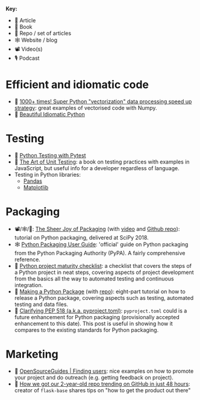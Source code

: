 **Key:**
- 📃 Article
- 📘 Book
- 📁 Repo / set of articles
- 🕸 Website / blog
- 📽 Video(s)
- 🎙 Podcast

# Efficient and idiomatic code
- 📃 [1000+ times! Super Python "vectorization" data processing speed up strategy](https://www.programmersought.com/article/44843867627/): great examples of vectorised code with Numpy.
- 📃 [Beautiful Idiomatic Python](https://github.com/JeffPaine/beautiful_idiomatic_python)

# Testing
- 📘 [Python Testing with Pytest](https://pragprog.com/book/bopytest/python-testing-with-pytest)
- 📘 [The Art of Unit Testing](https://www.artofunittesting.com/): a book on testing practices with examples in JavaScript, but useful info for a developer regardless of language.
- Testing in Python libraries:
    - [Pandas](https://pandas.pydata.org/pandas-docs/stable/reference/general_utility_functions.html#testing-functions)
    - [Matplotlib](https://matplotlib.org/devel/testing.html)

# Packaging
- 📽/🕸/📁: [The Sheer Joy of Packaging](https://python-packaging-tutorial.readthedocs.io/) (with [video](https://www.youtube.com/watch?v=xiI1i525ljE) and [Github repo](https://github.com/python-packaging-tutorial/python-packaging-tutorial)): tutorial on Python packaging, delivered at SciPy 2018.
- 🕸 [Python Packaging User Guide](https://packaging.python.org/): 'official' guide on Python packaging from the Python Packaging Authority (PyPA).  A fairly comprehensive reference.
- 📃 [Python project maturity checklist](http://michal.karzynski.pl/blog/2019/05/26/python-project-maturity-checklist/): a checklist that covers the steps of a Python project in neat steps, covering aspects of project development from the basics all the way to automated testing and continuous integration.
- 📁 [Making a Python Package](https://kiwidamien.github.io/making-a-python-package.html) (with [repo](https://github.com/kiwidamien/Roman/)): eight-part tutorial on how to release a Python package, covering aspects such as testing, automated testing and data files.
- 📃 [Clarifying PEP 518 (a.k.a. pyproject.toml)](https://snarky.ca/clarifying-pep-518/): `pyproject.toml` could is a future enhancement for Python packaging (provisionally accepted enhancement to this date).  This post is useful in showing how it compares to the existing standards for Python packaging.

# Marketing
- 📃 [OpenSourceGuides | Finding users](https://opensource.guide/finding-users/): nice examples on how to promote your project and do outreach (e.g. getting feedback on project).
- 📃 [How we got our 2-year-old repo trending on GitHub in just 48 hours](https://www.freecodecamp.org/news/how-we-got-a-2-year-old-repo-trending-on-github-in-just-48-hours-12151039d78b/): creator of `flask-base` shares tips on "how to get the product out there"
